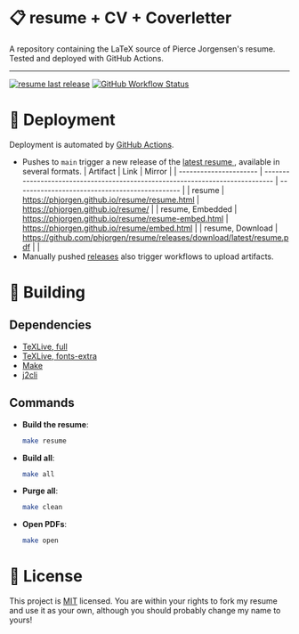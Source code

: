 # 📋 resume + CV + Coverletter
A repository containing the LaTeX source of Pierce Jorgensen's resume. Tested and deployed with GitHub Actions.

---
[![resume last release](https://img.shields.io/github/release-date/phjorgen/resume?logo=github&label=Last%20Release)](https://github.com/phjorgen/resume/releases)
[![GitHub Workflow Status](https://img.shields.io/github/actions/workflow/status/phjorgen/resume/ci.yml?logo=github&label=CI)](https://github.com/phjorgen/resume/actions/workflows/ci.yml)

# 🤖 Deployment
Deployment is automated by [GitHub Actions](https://github.com/phjorgen/resume/actions).
- Pushes to `main` trigger a new release of the [latest resume ](https://github.com/phjorgen/resume/releases/tag/latest), available in several formats.
  | Artifact               | Link                                                                          | Mirror                                         |
  | ---------------------- | ----------------------------------------------------------------------------- | ---------------------------------------------- |
  | resume                 | <https://phjorgen.github.io/resume/resume.html>                               | <https://phjorgen.github.io/resume/>           |
  | resume, Embedded       | <https://phjorgen.github.io/resume/resume-embed.html>                         | <https://phjorgen.github.io/resume/embed.html> |
  | resume, Download       | <https://github.com/phjorgen/resume/releases/download/latest/resume.pdf>      |                                                |
- Manually pushed [releases](https://github.com/phjorgen/resume/releases) also trigger workflows to upload artifacts.

# 🔧 Building
## Dependencies
- [TeXLive, full](https://www.tug.org/texlive/)
- [TeXLive, fonts-extra](https://packages.debian.org/sid/texlive-fonts-extra)
- [Make](https://www.gnu.org/software/make/)
- [j2cli](https://github.com/kolypto/j2cli)
## Commands
- **Build the resume**:
  ```bash
  make resume
  ```
- **Build all**:
  ```bash
  make all
  ```
- **Purge all**:
  ```bash
  make clean
  ```
- **Open PDFs**:
  ```bash
  make open
  ```

# 🔏 License
This project is [MIT](./LICENSE) licensed. You are within your rights to fork my resume and use it as your own, although you should probably change my name to yours!
